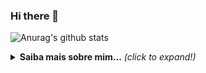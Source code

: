 ### Hi there 👋

![Anurag's github stats](https://github-readme-stats.vercel.app/api?username=anuraghazra&theme=dark&show_icons=true)

<details>
  <summary> <b> Saiba mais sobre mim...</b> <i>(click to expand!)</i> </summary>
  
  <br>
   Sou Angolano
  </details>
